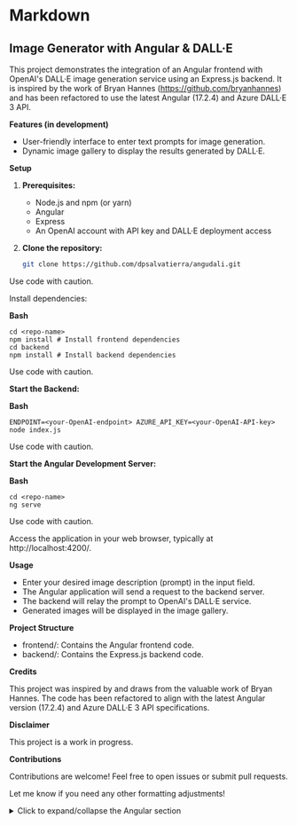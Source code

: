 
# Markdown
## Image Generator with Angular & DALL·E

This project demonstrates the integration of an Angular frontend with OpenAI's DALL·E image generation service using an Express.js backend. It is inspired by the work of Bryan Hannes (https://github.com/bryanhannes) and has been refactored to use the latest Angular (17.2.4) and Azure DALL·E 3 API.

**Features (in development)**

- User-friendly interface to enter text prompts for image generation.
- Dynamic image gallery to display the results generated by DALL·E.

**Setup**

1. **Prerequisites:**
   - Node.js and npm (or yarn)
   - Angular
   - Express
   - An OpenAI account with API key and DALL·E deployment access

2. **Clone the repository:**
   ```bash
   git clone https://github.com/dpsalvatierra/angudali.git
   ```

Use code with caution.

Install dependencies:

**Bash**
```
cd <repo-name>
npm install # Install frontend dependencies
cd backend
npm install # Install backend dependencies
```

Use code with caution.

**Start the Backend:**

**Bash**
```
ENDPOINT=<your-OpenAI-endpoint> AZURE_API_KEY=<your-OpenAI-API-key> node index.js
```
Use code with caution.

**Start the Angular Development Server:**

**Bash**
```
cd <repo-name>
ng serve
```

Use code with caution.

Access the application in your web browser, typically at http://localhost:4200/.

**Usage**

- Enter your desired image description (prompt) in the input field.
- The Angular application will send a request to the backend server.
- The backend will relay the prompt to OpenAI's DALL·E service.
- Generated images will be displayed in the image gallery.

**Project Structure**

- frontend/: Contains the Angular frontend code.
- backend/: Contains the Express.js backend code.

**Credits**

This project was inspired by and draws from the valuable work of Bryan Hannes. The code has been refactored to align with the latest Angular version (17.2.4) and Azure DALL·E 3 API specifications.

**Disclaimer**

This project is a work in progress.

**Contributions**

Contributions are welcome! Feel free to open issues or submit pull requests.

Let me know if you need any other formatting adjustments!

<details>
<summary>Click to expand/collapse the Angular section</summary>
# AngularTest

This project was generated with [Angular CLI](https://github.com/angular/angular-cli) version 17.2.1.

## Development server

Run `ng serve` for a dev server. Navigate to `http://localhost:4200/`. The application will automatically reload if you change any of the source files.

## Code scaffolding

Run `ng generate component component-name` to generate a new component. You can also use `ng generate directive|pipe|service|class|guard|interface|enum|module`.

## Build

Run `ng build` to build the project. The build artifacts will be stored in the `dist/` directory.

## Running unit tests

Run `ng test` to execute the unit tests via [Karma](https://karma-runner.github.io).

## Running end-to-end tests

Run `ng e2e` to execute the end-to-end tests via a platform of your choice. To use this command, you need to first add a package that implements end-to-end testing capabilities.

## Further help

To get more help on the Angular CLI use `ng help` or go check out the [Angular CLI Overview and Command Reference](https://angular.io/cli) page.
</details>
